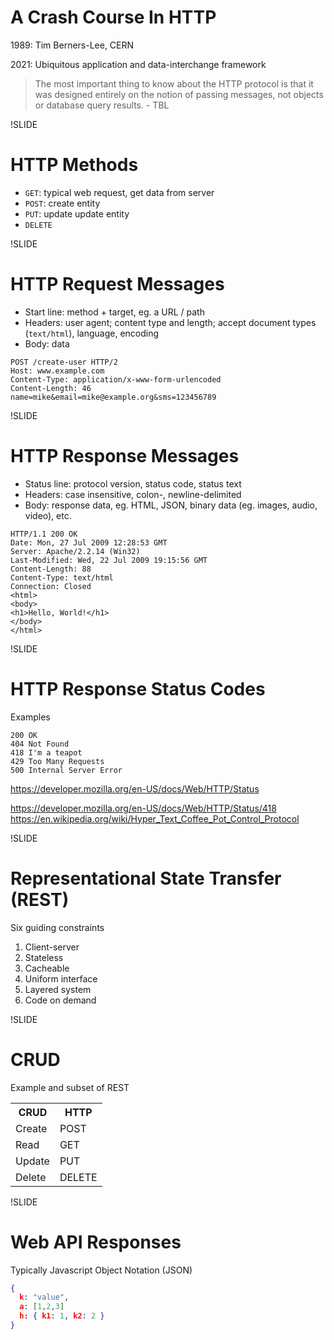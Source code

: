 # A Crash Course In HTTP

1989: Tim Berners-Lee, CERN 

2021: Ubiquitous application and data-interchange framework

> The most important thing to know about the HTTP protocol is that it was designed entirely on the notion of passing messages, not objects or database query results. - TBL

!SLIDE

# HTTP Methods

- `GET`: typical web request, get data from server
- `POST`: create entity
- `PUT`: update update entity
- `DELETE`

!SLIDE

# HTTP Request Messages

- Start line: method + target, eg. a URL / path
- Headers: user agent; content type and length; accept document types (`text/html`), language, encoding
- Body: data

```
POST /create-user HTTP/2
Host: www.example.com
Content-Type: application/x-www-form-urlencoded
Content-Length: 46
name=mike&email=mike@example.org&sms=123456789
```

!SLIDE

# HTTP Response Messages

- Status line: protocol version, status code, status text
- Headers: case insensitive, colon-, newline-delimited
- Body: response data, eg. HTML, JSON, binary data (eg. images, audio, video), etc.

```
HTTP/1.1 200 OK
Date: Mon, 27 Jul 2009 12:28:53 GMT
Server: Apache/2.2.14 (Win32)
Last-Modified: Wed, 22 Jul 2009 19:15:56 GMT
Content-Length: 88
Content-Type: text/html
Connection: Closed
<html>
<body>
<h1>Hello, World!</h1>
</body>
</html>
```

!SLIDE

# HTTP Response Status Codes

Examples

```plaintext
200 OK
404 Not Found
418 I'm a teapot
429 Too Many Requests
500 Internal Server Error
```

https://developer.mozilla.org/en-US/docs/Web/HTTP/Status

https://developer.mozilla.org/en-US/docs/Web/HTTP/Status/418
https://en.wikipedia.org/wiki/Hyper_Text_Coffee_Pot_Control_Protocol

!SLIDE

# Representational State Transfer (REST)

Six guiding constraints

1. Client-server
2. Stateless
3. Cacheable
4. Uniform interface
5. Layered system
6. Code on demand

!SLIDE

# CRUD

Example and subset of REST

<table>
<tr><th>
CRUD
</th>
<th>
HTTP
</th></tr>

<tr><td>
Create
</td><td>
POST
</td></tr>

<tr><td>
Read
</td><td>
GET
</td></tr>

<tr><td>
Update
</td><td>
PUT
</td></tr>

<tr><td>
Delete
</td><td>
DELETE
</td></tr>

</table>

!SLIDE

# Web API Responses

Typically Javascript Object Notation (JSON)

```json
{
  k: "value",
  a: [1,2,3]
  h: { k1: 1, k2: 2 }
}
```

